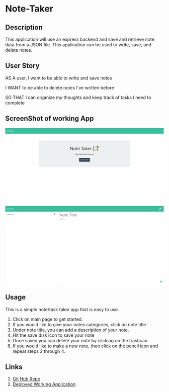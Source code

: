 # Note-Taker

## Description

This application will use an express backend and save and retrieve note data from a JSON file. This application can be used to write, save, and delete notes.

## User Story

AS A user, I want to be able to write and save notes

I WANT to be able to delete notes I've written before

SO THAT I can organize my thoughts and keep track of tasks I need to complete

## ScreenShot of working App

![Main page](public\assets\images\noteMImg.png)
![Notes page](public\assets\images\noteImg.png)

## Usage 
This is a simple note/task taker app that is easy to use.

1. Click on main page to get started.
2. If you would like to give your notes categories, click on note title
3. Under note title, you can add a description of your note.
4. Hit the save disk icon to save your note
5. Once saved you can delete your note by clicking on the trashcan
6. If you would like to make a new note, then click on the pencil icon and repeat steps 2 through 4.

## Links

1. [Git Hub Repo](https://github.com/wild1k/Note-Taker)
2. [Deployed Working Application]()

